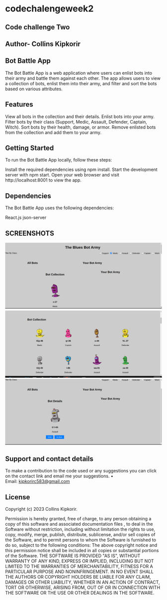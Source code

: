 # codechalengeweek2
## Code challenge Two
## Author- Collins Kipkorir
## Bot Battle App
The Bot Battle App is a web application where users can enlist bots into their army and battle them against each other. The app allows users to view a collection of bots, enlist them into their army, and filter and sort the bots based on various attributes.

## Features
View all bots in the collection and their details.
Enlist bots into your army.
Filter bots by their class (Support, Medic, Assault, Defender, Captain, Witch).
Sort bots by their health, damage, or armor.
Remove enlisted bots from the collection and add them to your army.
## Getting Started
To run the Bot Battle App locally, follow these steps:


Install the required dependencies using npm install.
Start the development server with npm start.
Open your web browser and visit http://localhost:8001 to view the app.
## Dependencies
The Bot Battle App uses the following dependencies:

React.js
json-server

## SCREENSHOTS 
<img src="./1.png">
<img src="./2.png">
<img src="./3.png">





## Support and contact details 
To make a contribution to the code used or any suggestions you can click on the contact link and email me your suggestions.
    • Email: kipkorirc583@gmail.com
## License
 Copyright (c) 2023 Collins Kipkorir.

Permission is hereby granted, free of charge, to any person obtaining a copy of this software and associated documentation files , to deal in the Software without restriction, including without limitation the rights to use, copy, modify, merge, publish, distribute, sublicense, and/or sell copies of the Software, and to permit persons to whom the Software is furnished to do so, subject to the following conditions:
The above copyright notice and this permission notice shall be included in all copies or substantial portions of the Software.
THE SOFTWARE IS PROVIDED "AS IS", WITHOUT WARRANTY OF ANY KIND, EXPRESS OR IMPLIED, INCLUDING BUT NOT LIMITED TO THE WARRANTIES OF MERCHANTABILITY, FITNESS FOR A PARTICULAR PURPOSE AND NONINFRINGEMENT. IN NO EVENT SHALL THE AUTHORS OR COPYRIGHT HOLDERS BE LIABLE FOR ANY CLAIM, DAMAGES OR OTHER LIABILITY, WHETHER IN AN ACTION OF CONTRACT, TORT OR OTHERWISE, ARISING FROM, OUT OF OR IN CONNECTION WITH THE SOFTWARE OR THE USE OR OTHER DEALINGS IN THE SOFTWARE.
